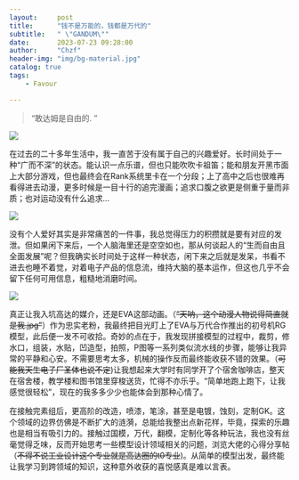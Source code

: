 ```yaml
---
layout:     post
title:      "钱不是万能的，钱都是万代的"
subtitle:   " \"GANDUM\""
date:       2023-07-23 09:28:00
author:     "Chzf"
header-img: "img/bg-material.jpg"
catalog: true
tags:
    - Favour

---
```


> “敢达姆是自由的. ”

<img src="img/fr_gundam.jpg">

在过去的二十多年生活中，我一直苦于没有属于自己的兴趣爱好。长时间处于一种“广而不深”的状态。能认识一点乐谱，但也只能吹吹卡祖笛；能和朋友开黑市面上大部分游戏，但也最终会在Rank系统里卡在一个分段；上了高中之后也很难再看得进去动漫，更多时候是一目十行的追完漫画；追求口腹之欲更是侧重于量而非质；也对运动没有什么追求...

<img src="img/eva_gundam.jpg">

没有个人爱好其实是非常痛苦的一件事，我总觉得压力的积攒就是要有对应的发泄。但如果闲下来后，一个人脑海里还是空空如也，那从何谈起人的“生而自由且全面发展”呢？但我确实长时间处于这样一种状态，闲下来之后就是发呆，书看不进去也睡不着觉，对着电子产品的信息流，维持大脑的基本运作，但这也几乎不会留下任何可用信息，粗糙地消磨时间。

<img src="img/fl_gundam.jpg">

真正让我入坑高达的媒介，还是EVA这部动画。（<del>“天呐，这个动漫人物说得简直就是我.jpg”</del>）作为忠实老粉，我最终把目光盯上了EVA与万代合作推出的初号机RG模型，此后便一发不可收拾。奇妙的点在于，我发现拼接模型的过程中，裁剪，修水口，组装，水贴，凹造型，拍照，P图等一系列类似流水线的步骤，能够让我异常的平静和心安。不需要思考太多，机械的操作反而最终能收获不错的效果。（<del>可能我天生电子厂圣体也说不定</del>)让我想起来大学时有同学开了个宿舍咖啡店，整天在宿舍楼，教学楼和图书馆里穿梭送货，忙得不亦乐乎。“简单地跑上跑下，让我感觉很轻松”，现在的我多多少少也能体会到那种心情了。



在接触完素组后，更高阶的改造，喷漆，笔涂，甚至是电镀，蚀刻，定制GK。这个领域的边界仿佛是不断扩大的涟漪，总能给我整出点新花样，毕竟，探索的乐趣也是相当有吸引力的。接触过国模，万代，翻模，定制化等各种玩法，我也没有丝毫觉得乏味，反而开始思考一些模型设计领域相关的问题，浏览大佬的心得分享帖（<del>不得不说工业设计这个专业就是高达圈的t0专业</del>)。从简单的模型出发，最终能让我学习到跨领域的知识，这种意外收获的喜悦感真是难以言表。